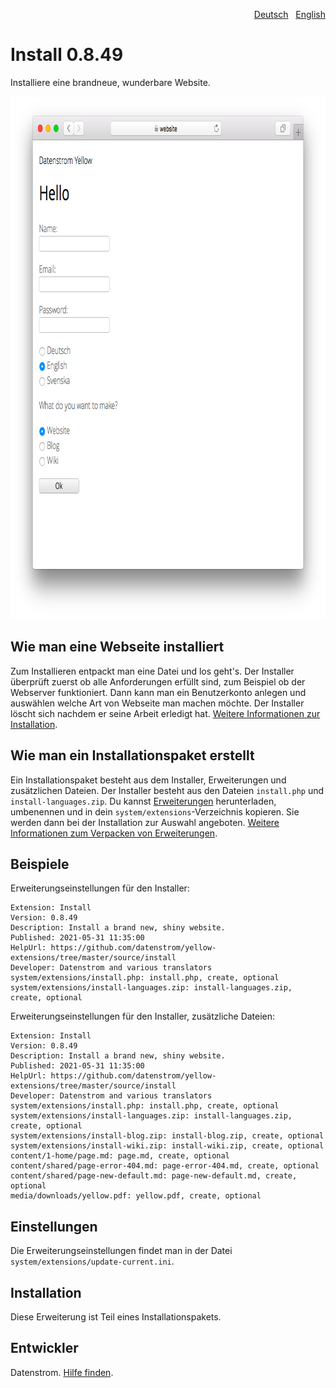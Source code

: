 <p align="right"><a href="README-de.md">Deutsch</a> &nbsp; <a href="README.md">English</a></p>

Install 0.8.49
==============
Installiere eine brandneue, wunderbare Website. 

<p align="center"><img src="install-screenshot.png?raw=true" width="795" height="836" alt="Bildschirmfoto"></p>

## Wie man eine Webseite installiert

Zum Installieren entpackt man eine Datei und los geht's. Der Installer überprüft zuerst ob alle Anforderungen erfüllt sind, zum Beispiel ob der Webserver funktioniert. Dann kann man ein Benutzerkonto anlegen und auswählen welche Art von Webseite man machen möchte. Der Installer löscht sich nachdem er seine Arbeit erledigt hat. [Weitere Informationen zur Installation](https://datenstrom.se/de/yellow/help/how-to-get-started).

## Wie man ein Installationspaket erstellt

Ein Installationspaket besteht aus dem Installer, Erweiterungen und zusätzlichen Dateien. Der Installer besteht aus den Dateien `install.php` und `install-languages.zip`. Du kannst [Erweiterungen](https://github.com/datenstrom/yellow-extensions/tree/master/zip) herunterladen, umbenennen und in dein `system/extensions`-Verzeichnis kopieren. Sie werden dann bei der Installation zur Auswahl angeboten. [Weitere Informationen zum Verpacken von Erweiterungen](https://github.com/datenstrom/yellow-extensions/tree/master/source/publish/README-de.md).

## Beispiele

Erweiterungseinstellungen für den Installer:

~~~
Extension: Install
Version: 0.8.49
Description: Install a brand new, shiny website.
Published: 2021-05-31 11:35:00
HelpUrl: https://github.com/datenstrom/yellow-extensions/tree/master/source/install
Developer: Datenstrom and various translators
system/extensions/install.php: install.php, create, optional
system/extensions/install-languages.zip: install-languages.zip, create, optional
~~~

Erweiterungseinstellungen für den Installer, zusätzliche Dateien:

~~~
Extension: Install
Version: 0.8.49
Description: Install a brand new, shiny website.
Published: 2021-05-31 11:35:00
HelpUrl: https://github.com/datenstrom/yellow-extensions/tree/master/source/install
Developer: Datenstrom and various translators
system/extensions/install.php: install.php, create, optional
system/extensions/install-languages.zip: install-languages.zip, create, optional
system/extensions/install-blog.zip: install-blog.zip, create, optional
system/extensions/install-wiki.zip: install-wiki.zip, create, optional
content/1-home/page.md: page.md, create, optional
content/shared/page-error-404.md: page-error-404.md, create, optional
content/shared/page-new-default.md: page-new-default.md, create, optional
media/downloads/yellow.pdf: yellow.pdf, create, optional
~~~

## Einstellungen

Die Erweiterungseinstellungen findet man in der Datei `system/extensions/update-current.ini`.

## Installation

Diese Erweiterung ist Teil eines Installationspakets.

## Entwickler

Datenstrom. [Hilfe finden](https://datenstrom.se/de/yellow/help/).
